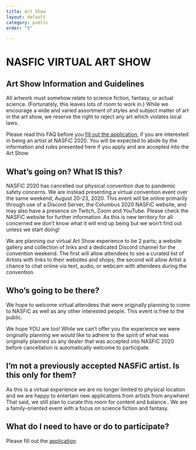 ```yaml
---
title: Art Show
layout: default
category: public
order: "5"

---
```

# NASFIC VIRTUAL ART SHOW

## **Art Show Information and Guidelines**

All artwork must somehow relate to science fiction, fantasy, or actual science. (Fortunately, this leaves lots of room to work in.) While we encourage a wide and varied assortment of styles and subject matter of art in the art show, we reserve the right to reject any art which violates local laws.

Please read this FAQ before you [fill out the application](https://docs.google.com/forms/d/e/1FAIpQLScmW03zuuzFiKPwl0RocK4M2iRrx8J_gmF2OTmRP86a2yW23A/viewform), if you are interested in being an artist at NASFiC 2020. You will be expected to abide by the information and rules presented here if you apply and are accepted into the Art Show

## **What’s going on? What IS this?**

NASFiC 2020 has cancelled our physical convention due to pandemic safety concerns. We are instead presenting a virtual convention event over the same weekend, August 20-23, 2020. This event will be online primarily through use of a Discord Server, the Columbus 2020 NASFiC website, and may also have a presence on Twitch, Zoom and YouTube. Please check the NASFiC website for further information. As this is new territory for all concerned we don’t know what it will end up being but we won’t find out unless we start doing!

We are planning our virtual Art Show experience to be 2 parts; a website gallery and collection of links and a dedicated Discord channel for the convention weekend. The first will allow attendees to see a curated list of Artists with links to their websites and shops; the second will allow Artist a chance to chat online via text, audio, or webcam with attendees during the convention.

## **Who’s going to be there?**

We hope to welcome virtual attendees that were originally planning to come to NASFiC as well as any other interested people. This event is free to the public.

We hope YOU are too! While we can’t offer you the experience we were originally planning we would like to adhere to the spirit of what was originally planned so any dealer that was accepted into NASFiC 2020 before cancellation is automatically welcome to participate.

## **I’m not a previously accepted NASFiC artist. Is this only for them?**

As this is a virtual experience we are no longer limited to physical location and we are happy to entertain new applications from artists from anywhere! That said, we still plan to curate this room for content and balance.. We are a family-oriented event with a focus on science fiction and fantasy.

## **What do I need to have or do to participate?**

Please fill out the [application](https://docs.google.com/forms/d/e/1FAIpQLScmW03zuuzFiKPwl0RocK4M2iRrx8J_gmF2OTmRP86a2yW23A/viewform).